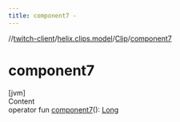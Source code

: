 ```yaml
---
title: component7 -
---
```

//[twitch-client](../../index.md)/[helix.clips.model](../index.md)/[Clip](index.md)/[component7](component7.md)



# component7  
[jvm]  
Content  
operator fun [component7](component7.md)(): [Long](https://kotlinlang.org/api/latest/jvm/stdlib/kotlin/-long/index.html)  




